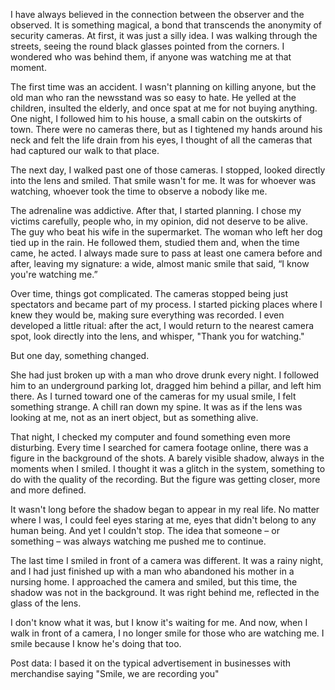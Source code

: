 I have always believed in the connection between the observer and the observed. It is something magical, a bond that transcends the anonymity of security cameras. At first, it was just a silly idea. I was walking through the streets, seeing the round black glasses pointed from the corners. I wondered who was behind them, if anyone was watching me at that moment.

The first time was an accident. I wasn't planning on killing anyone, but the old man who ran the newsstand was so easy to hate. He yelled at the children, insulted the elderly, and once spat at me for not buying anything. One night, I followed him to his house, a small cabin on the outskirts of town. There were no cameras there, but as I tightened my hands around his neck and felt the life drain from his eyes, I thought of all the cameras that had captured our walk to that place.

The next day, I walked past one of those cameras. I stopped, looked directly into the lens and smiled. That smile wasn't for me. It was for whoever was watching, whoever took the time to observe a nobody like me.

The adrenaline was addictive. After that, I started planning. I chose my victims carefully, people who, in my opinion, did not deserve to be alive. The guy who beat his wife in the supermarket. The woman who left her dog tied up in the rain. He followed them, studied them and, when the time came, he acted. I always made sure to pass at least one camera before and after, leaving my signature: a wide, almost manic smile that said, “I know you're watching me.”

Over time, things got complicated. The cameras stopped being just spectators and became part of my process. I started picking places where I knew they would be, making sure everything was recorded. I even developed a little ritual: after the act, I would return to the nearest camera spot, look directly into the lens, and whisper, "Thank you for watching."

But one day, something changed.

She had just broken up with a man who drove drunk every night. I followed him to an underground parking lot, dragged him behind a pillar, and left him there. As I turned toward one of the cameras for my usual smile, I felt something strange. A chill ran down my spine. It was as if the lens was looking at me, not as an inert object, but as something alive.

That night, I checked my computer and found something even more disturbing. Every time I searched for camera footage online, there was a figure in the background of the shots. A barely visible shadow, always in the moments when I smiled. I thought it was a glitch in the system, something to do with the quality of the recording. But the figure was getting closer, more and more defined.

It wasn't long before the shadow began to appear in my real life. No matter where I was, I could feel eyes staring at me, eyes that didn't belong to any human being. And yet I couldn't stop. The idea that someone – or something – was always watching me pushed me to continue.

The last time I smiled in front of a camera was different. It was a rainy night, and I had just finished up with a man who abandoned his mother in a nursing home. I approached the camera and smiled, but this time, the shadow was not in the background. It was right behind me, reflected in the glass of the lens.

I don't know what it was, but I know it's waiting for me. And now, when I walk in front of a camera, I no longer smile for those who are watching me. I smile because I know he's doing that too.

Post data: I based it on the typical advertisement in businesses with merchandise saying "Smile, we are recording you"